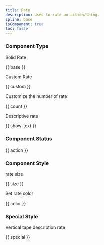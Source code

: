 ```yaml
---
title: Rate
description: Used to rate an action/thing.
spline: base
isComponent: true
toc: false
---
```


### Component Type

Solid Rate

{{ base }}

Custom Rate

{{ custom }}

Customize the number of rate

{{ count }}

Descriptive rate

{{ show-text }}

### Component Status

{{ action }}

### Component Style

rate size

{{ size }}

Set rate color

{{ color }}

### Special Style

Vertical tape description rate

{{ special }}

